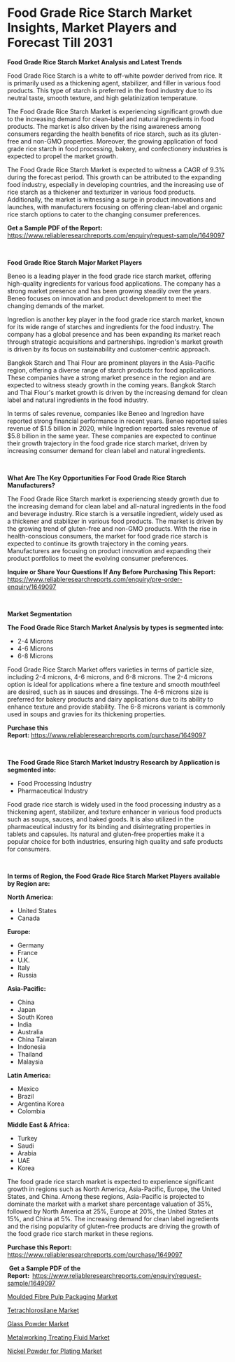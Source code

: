 <p><h1>Food Grade Rice Starch Market Insights, Market Players and Forecast Till 2031</h1></p><p><strong>Food Grade Rice Starch Market Analysis and Latest Trends</strong></p>
<p><p>Food Grade Rice Starch is a white to off-white powder derived from rice. It is primarily used as a thickening agent, stabilizer, and filler in various food products. This type of starch is preferred in the food industry due to its neutral taste, smooth texture, and high gelatinization temperature.</p><p>The Food Grade Rice Starch Market is experiencing significant growth due to the increasing demand for clean-label and natural ingredients in food products. The market is also driven by the rising awareness among consumers regarding the health benefits of rice starch, such as its gluten-free and non-GMO properties. Moreover, the growing application of food grade rice starch in food processing, bakery, and confectionery industries is expected to propel the market growth.</p><p>The Food Grade Rice Starch Market is expected to witness a CAGR of 9.3% during the forecast period. This growth can be attributed to the expanding food industry, especially in developing countries, and the increasing use of rice starch as a thickener and texturizer in various food products. Additionally, the market is witnessing a surge in product innovations and launches, with manufacturers focusing on offering clean-label and organic rice starch options to cater to the changing consumer preferences.</p></p>
<p><strong>Get a Sample PDF of the Report:&nbsp;</strong> <a href="https://www.reliableresearchreports.com/enquiry/request-sample/1649097">https://www.reliableresearchreports.com/enquiry/request-sample/1649097</a></p>
<p>&nbsp;</p>
<p><strong>Food Grade Rice Starch Major Market Players</strong></p>
<p><p>Beneo is a leading player in the food grade rice starch market, offering high-quality ingredients for various food applications. The company has a strong market presence and has been growing steadily over the years. Beneo focuses on innovation and product development to meet the changing demands of the market.</p><p>Ingredion is another key player in the food grade rice starch market, known for its wide range of starches and ingredients for the food industry. The company has a global presence and has been expanding its market reach through strategic acquisitions and partnerships. Ingredion's market growth is driven by its focus on sustainability and customer-centric approach.</p><p>Bangkok Starch and Thai Flour are prominent players in the Asia-Pacific region, offering a diverse range of starch products for food applications. These companies have a strong market presence in the region and are expected to witness steady growth in the coming years. Bangkok Starch and Thai Flour's market growth is driven by the increasing demand for clean label and natural ingredients in the food industry.</p><p>In terms of sales revenue, companies like Beneo and Ingredion have reported strong financial performance in recent years. Beneo reported sales revenue of $1.5 billion in 2020, while Ingredion reported sales revenue of $5.8 billion in the same year. These companies are expected to continue their growth trajectory in the food grade rice starch market, driven by increasing consumer demand for clean label and natural ingredients.</p></p>
<p>&nbsp;</p>
<p><strong>What Are The Key Opportunities For Food Grade Rice Starch Manufacturers?</strong></p>
<p><p>The Food Grade Rice Starch market is experiencing steady growth due to the increasing demand for clean label and all-natural ingredients in the food and beverage industry. Rice starch is a versatile ingredient, widely used as a thickener and stabilizer in various food products. The market is driven by the growing trend of gluten-free and non-GMO products. With the rise in health-conscious consumers, the market for food grade rice starch is expected to continue its growth trajectory in the coming years. Manufacturers are focusing on product innovation and expanding their product portfolios to meet the evolving consumer preferences.</p></p>
<p><strong>Inquire or Share Your Questions If Any Before Purchasing This Report:</strong> <a href="https://www.reliableresearchreports.com/enquiry/pre-order-enquiry/1649097">https://www.reliableresearchreports.com/enquiry/pre-order-enquiry/1649097</a></p>
<p>&nbsp;</p>
<p><strong>Market Segmentation</strong></p>
<p><strong>The Food Grade Rice Starch Market Analysis by types is segmented into:</strong></p>
<p><ul><li>2-4 Microns</li><li>4-6 Microns</li><li>6-8 Microns</li></ul></p>
<p><p>Food Grade Rice Starch Market offers varieties in terms of particle size, including 2-4 microns, 4-6 microns, and 6-8 microns. The 2-4 microns option is ideal for applications where a fine texture and smooth mouthfeel are desired, such as in sauces and dressings. The 4-6 microns size is preferred for bakery products and dairy applications due to its ability to enhance texture and provide stability. The 6-8 microns variant is commonly used in soups and gravies for its thickening properties.</p></p>
<p><strong>Purchase this Report:&nbsp;</strong><a href="https://www.reliableresearchreports.com/purchase/1649097">https://www.reliableresearchreports.com/purchase/1649097</a></p>
<p>&nbsp;</p>
<p><strong>The Food Grade Rice Starch Market Industry Research by Application is segmented into:</strong></p>
<p><ul><li>Food Processing Industry</li><li>Pharmaceutical Industry</li></ul></p>
<p><p>Food grade rice starch is widely used in the food processing industry as a thickening agent, stabilizer, and texture enhancer in various food products such as soups, sauces, and baked goods. It is also utilized in the pharmaceutical industry for its binding and disintegrating properties in tablets and capsules. Its natural and gluten-free properties make it a popular choice for both industries, ensuring high quality and safe products for consumers.</p></p>
<p>&nbsp;</p>
<p><strong>In terms of Region, the Food Grade Rice Starch Market Players available by Region are:</strong></p>
<p>
    <p> <strong> North America: </strong>
        <ul>
            <li>United States</li>
            <li>Canada</li>
        </ul>
        </p> 
    <p> <strong> Europe: </strong>
        <ul>
            <li>Germany</li>
            <li>France</li>
            <li>U.K.</li>
            <li>Italy</li>
            <li>Russia</li>
        </ul>
        </p> 
    <p> <strong> Asia-Pacific: </strong>
        <ul>
            <li>China</li>
            <li>Japan</li>
            <li>South Korea</li>
            <li>India</li>
            <li>Australia</li>
            <li>China Taiwan</li>
            <li>Indonesia</li>
            <li>Thailand</li>
            <li>Malaysia</li>
        </ul>
        </p> 
    <p> <strong> Latin America: </strong>
        <ul>
            <li>Mexico</li>
            <li>Brazil</li>
            <li>Argentina Korea</li>
            <li>Colombia</li>
        </ul>
        </p> 
    <p> <strong> Middle East & Africa: </strong>
        <ul>
            <li>Turkey</li>
            <li>Saudi</li>
            <li>Arabia</li>
            <li>UAE</li>
            <li>Korea</li>
        </ul>
    </p>
    </p>
<p><p>The food grade rice starch market is expected to experience significant growth in regions such as North America, Asia-Pacific, Europe, the United States, and China. Among these regions, Asia-Pacific is projected to dominate the market with a market share percentage valuation of 35%, followed by North America at 25%, Europe at 20%, the United States at 15%, and China at 5%. The increasing demand for clean label ingredients and the rising popularity of gluten-free products are driving the growth of the food grade rice starch market in these regions.</p></p>
<p><strong>Purchase this Report: </strong><a href="https://www.reliableresearchreports.com/purchase/1649097">https://www.reliableresearchreports.com/purchase/1649097</a></p>
<p>&nbsp;<strong>Get a Sample PDF of the Report:&nbsp;&nbsp;</strong><a href="https://www.reliableresearchreports.com/enquiry/request-sample/1649097">https://www.reliableresearchreports.com/enquiry/request-sample/1649097</a></p>
<p><strong></strong></p>
<p><p><a href="https://medium.com/@clevehilll2023/moulded-fibre-pulp-packaging-market-insight-market-trends-growth-forecasted-from-2024-to-2031-5f12e1de2229">Moulded Fibre Pulp Packaging Market</a></p><p><a href="https://medium.com/@clevehilll2023/tetrachlorosilane-market-competitive-analysis-market-trends-and-forecast-to-2031-19afa3a4d53e">Tetrachlorosilane Market</a></p><p><a href="https://medium.com/@larryschmidt42/glass-powder-market-insight-market-trends-growth-forecasted-from-2024-to-2031-2dc186fa3955">Glass Powder Market</a></p><p><a href="https://github.com/luckyshygirl/Market-Research-Report-List-3/blob/main/metalworking-treating-fluid-market.md">Metalworking Treating Fluid Market</a></p><p><a href="https://github.com/vimar16th/Market-Research-Report-List-3/blob/main/nickel-powder-for-plating-market.md">Nickel Powder for Plating Market</a></p></p>